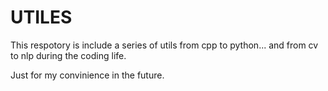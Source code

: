 # UTILES

This respotory is include a series of utils from cpp to python... and from cv to nlp during the coding life. 

Just for my convinience in the future.
